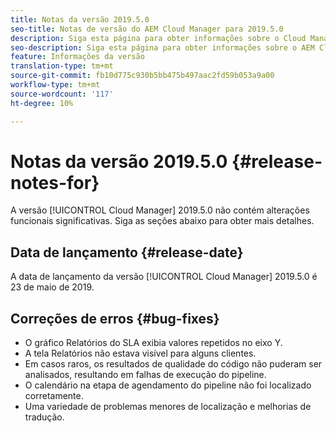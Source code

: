 ```yaml
---
title: Notas da versão 2019.5.0
seo-title: Notas de versão do AEM Cloud Manager para 2019.5.0
description: Siga esta página para obter informações sobre o Cloud Manager Versão 2019.5.0.
seo-description: Siga esta página para obter informações sobre o AEM Cloud Manager Versão 2019.5.0.
feature: Informações da versão
translation-type: tm+mt
source-git-commit: fb10d775c930b5bb475b497aac2fd59b053a9a00
workflow-type: tm+mt
source-wordcount: '117'
ht-degree: 10%

---
```



# Notas da versão 2019.5.0 {#release-notes-for}

A versão [!UICONTROL Cloud Manager] 2019.5.0 não contém alterações funcionais significativas. Siga as seções abaixo para obter mais detalhes.

## Data de lançamento {#release-date}

A data de lançamento da versão [!UICONTROL Cloud Manager] 2019.5.0 é 23 de maio de 2019.


## Correções de erros {#bug-fixes}

* O gráfico Relatórios do SLA exibia valores repetidos no eixo Y.
* A tela Relatórios não estava visível para alguns clientes.
* Em casos raros, os resultados de qualidade do código não puderam ser analisados, resultando em falhas de execução do pipeline.
* O calendário na etapa de agendamento do pipeline não foi localizado corretamente.
* Uma variedade de problemas menores de localização e melhorias de tradução.